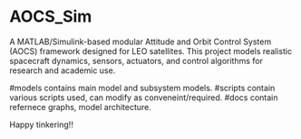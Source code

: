 # AOCS_Sim
A MATLAB/Simulink-based modular Attitude and Orbit Control System (AOCS) framework designed for LEO satellites. This project models realistic spacecraft dynamics, sensors, actuators, and control algorithms for research and academic use.


#models contains main model and subsystem models.
#scripts contain various scripts used, can modify as conveneint/required.
#docs contain refernece graphs, model architecture.

Happy tinkering!!
